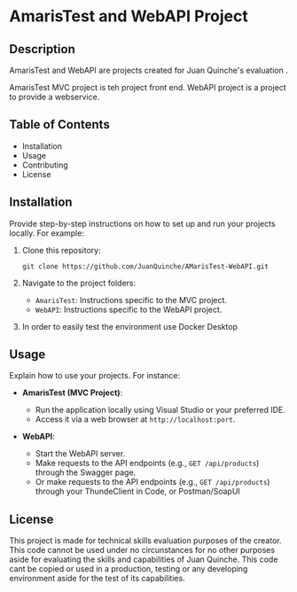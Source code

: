 # AmarisTest and WebAPI Project

## Description
AmarisTest and WebAPI are projects created for Juan Quinche's evaluation . 

AmarisTest MVC project is teh project front end.
WebAPI project is a project to provide a webservice.

## Table of Contents
- Installation
- Usage
- Contributing
- License

## Installation
Provide step-by-step instructions on how to set up and run your projects locally. For example:

1. Clone this repository:
   ```
   git clone https://github.com/JuanQuinche/AMarisTest-WebAPI.git
   ```

2. Navigate to the project folders:
   - `AmarisTest`: Instructions specific to the MVC project.
   - `WebAPI`: Instructions specific to the WebAPI project.

3. In order to easily test the environment use Docker Desktop 

## Usage
Explain how to use your projects. For instance:

- **AmarisTest (MVC Project)**:
  - Run the application locally using Visual Studio or your preferred IDE.
  - Access it via a web browser at `http://localhost:port`.

- **WebAPI**:
  - Start the WebAPI server.
  - Make requests to the API endpoints (e.g., `GET /api/products`) through the Swagger page.
  - Or make requests to the API endpoints (e.g., `GET /api/products`) through your ThundeClient in Code, or Postman/SoapUI

## License
This project is made for technical skills evaluation purposes of the creator. This code cannot be used under no circunstances for no other purposes aside for
evaluating the skills and capabilities of Juan Quinche. This code cant be copied or used in a production, testing or any developing environment aside for the 
test of its capabilities.
